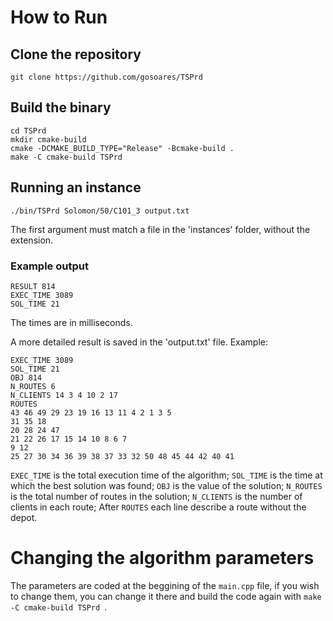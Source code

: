 # How to Run

## Clone the repository

```
git clone https://github.com/gosoares/TSPrd
```

## Build the binary
```
cd TSPrd
mkdir cmake-build
cmake -DCMAKE_BUILD_TYPE="Release" -Bcmake-build .
make -C cmake-build TSPrd
```

## Running an instance
```
./bin/TSPrd Solomon/50/C101_3 output.txt
```
The first argument must match a file in the 'instances' folder, without the extension.

### Example output
```
RESULT 814
EXEC_TIME 3089
SOL_TIME 21
```
The times are in milliseconds.

A more detailed result is saved in the 'output.txt' file. Example:

```
EXEC_TIME 3089
SOL_TIME 21
OBJ 814
N_ROUTES 6
N_CLIENTS 14 3 4 10 2 17
ROUTES
43 46 49 29 23 19 16 13 11 4 2 1 3 5 
31 35 18 
20 28 24 47 
21 22 26 17 15 14 10 8 6 7 
9 12 
25 27 30 34 36 39 38 37 33 32 50 48 45 44 42 40 41
```
`EXEC_TIME` is the total execution time of the algorithm;
`SOL_TIME` is the time at which the best solution was found;
`OBJ` is the value of the solution;
`N_ROUTES` is the total number of routes in the solution;
`N_CLIENTS` is the number of clients in each route;
After `ROUTES` each line describe a route without the depot.

# Changing the algorithm parameters
The parameters are coded at the beggining of the `main.cpp` file, if you wish to change them, you can change it there and build the code again with `make -C cmake-build TSPrd `.